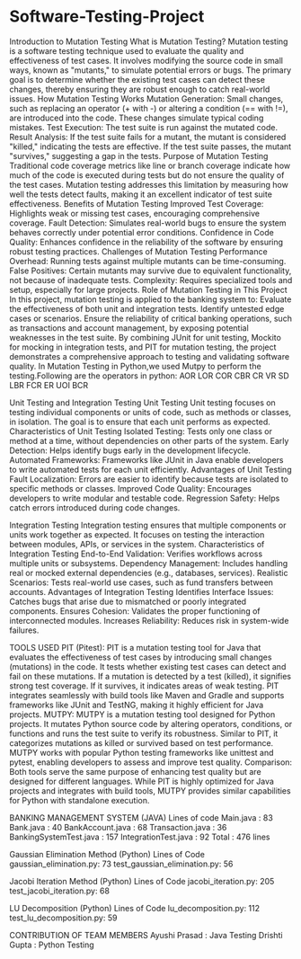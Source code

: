 # Software-Testing-Project
Introduction to Mutation Testing
What is Mutation Testing?
Mutation testing is a software testing technique used to evaluate the quality and effectiveness of test cases. It involves modifying the source code in small ways, known as "mutants," to simulate potential errors or bugs. The primary goal is to determine whether the existing test cases can detect these changes, thereby ensuring they are robust enough to catch real-world issues.
How Mutation Testing Works
Mutation Generation: Small changes, such as replacing an operator (+ with -) or altering a condition (== with !=), are introduced into the code. These changes simulate typical coding mistakes.
Test Execution: The test suite is run against the mutated code.
Result Analysis:
If the test suite fails for a mutant, the mutant is considered "killed," indicating the tests are effective.
If the test suite passes, the mutant "survives," suggesting a gap in the tests.
Purpose of Mutation Testing
Traditional code coverage metrics like line or branch coverage indicate how much of the code is executed during tests but do not ensure the quality of the test cases. Mutation testing addresses this limitation by measuring how well the tests detect faults, making it an excellent indicator of test suite effectiveness.
Benefits of Mutation Testing
Improved Test Coverage: Highlights weak or missing test cases, encouraging comprehensive coverage.
Fault Detection: Simulates real-world bugs to ensure the system behaves correctly under potential error conditions.
Confidence in Code Quality: Enhances confidence in the reliability of the software by ensuring robust testing practices.
Challenges of Mutation Testing
Performance Overhead: Running tests against multiple mutants can be time-consuming.
False Positives: Certain mutants may survive due to equivalent functionality, not because of inadequate tests.
Complexity: Requires specialized tools and setup, especially for large projects.
Role of Mutation Testing in This Project
In this project, mutation testing is applied to the banking system to:
Evaluate the effectiveness of both unit and integration tests.
Identify untested edge cases or scenarios.
Ensure the reliability of critical banking operations, such as transactions and account management, by exposing potential weaknesses in the test suite.
By combining JUnit for unit testing, Mockito for mocking in integration tests, and PIT for mutation testing, the project demonstrates a comprehensive approach to testing and validating software quality.
In Mutation Testing in Python,we used Mutpy to perform the testing.Following are the operators in python:
AOR
LOR
COR
CBR
CR
VR
SD
LBR
FCR
ER
UOI
BCR


Unit Testing and Integration Testing
Unit Testing
Unit testing focuses on testing individual components or units of code, such as methods or classes, in isolation. The goal is to ensure that each unit performs as expected.
Characteristics of Unit Testing
Isolated Testing: Tests only one class or method at a time, without dependencies on other parts of the system.
Early Detection: Helps identify bugs early in the development lifecycle.
Automated Frameworks: Frameworks like JUnit in Java enable developers to write automated tests for each unit efficiently.
Advantages of Unit Testing
Fault Localization: Errors are easier to identify because tests are isolated to specific methods or classes.
Improved Code Quality: Encourages developers to write modular and testable code.
Regression Safety: Helps catch errors introduced during code changes.

Integration Testing
Integration testing ensures that multiple components or units work together as expected. It focuses on testing the interaction between modules, APIs, or services in the system.
Characteristics of Integration Testing
End-to-End Validation: Verifies workflows across multiple units or subsystems.
Dependency Management: Includes handling real or mocked external dependencies (e.g., databases, services).
Realistic Scenarios: Tests real-world use cases, such as fund transfers between accounts.
Advantages of Integration Testing
Identifies Interface Issues: Catches bugs that arise due to mismatched or poorly integrated components.
Ensures Cohesion: Validates the proper functioning of interconnected modules.
Increases Reliability: Reduces risk in system-wide failures.


TOOLS USED
PIT (Pitest):
PIT is a mutation testing tool for Java that evaluates the effectiveness of test cases by introducing small changes (mutations) in the code. It tests whether existing test cases can detect and fail on these mutations. If a mutation is detected by a test (killed), it signifies strong test coverage. If it survives, it indicates areas of weak testing. PIT integrates seamlessly with build tools like Maven and Gradle and supports frameworks like JUnit and TestNG, making it highly efficient for Java projects.
MUTPY:
MUTPY is a mutation testing tool designed for Python projects. It mutates Python source code by altering operators, conditions, or functions and runs the test suite to verify its robustness. Similar to PIT, it categorizes mutations as killed or survived based on test performance. MUTPY works with popular Python testing frameworks like unittest and pytest, enabling developers to assess and improve test quality.
Comparison:
Both tools serve the same purpose of enhancing test quality but are designed for different languages. While PIT is highly optimized for Java projects and integrates with build tools, MUTPY provides similar capabilities for Python with standalone execution.




BANKING MANAGEMENT SYSTEM (JAVA)
Lines of code 
	Main.java : 83
	Bank.java : 40
	BankAccount.java : 68
	Transaction.java : 36
	BankingSystemTest.java : 157
	IntegrationTest.java : 92
	Total : 476 lines 






Gaussian Elimination Method (Python)
           Lines of Code
            gaussian_elimination.py: 73
            test_gaussian_elimination.py: 56



Jacobi Iteration Method  (Python)
          Lines of Code
           jacobi_iteration.py: 205
          test_jacobi_iteration.py: 68
	

LU Decomposition   (Python)
Lines of Code
lu_decomposition.py: 112
test_lu_decomposition.py: 59


     



CONTRIBUTION OF TEAM MEMBERS 
Ayushi Prasad : Java Testing
Drishti Gupta : Python Testing
